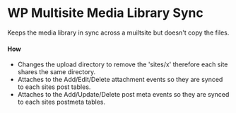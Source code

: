 # WP Multisite Media Library Sync
Keeps the media library in sync across a muiltsite but doesn't copy the files.

#### How

 * Changes the upload directory to remove the 'sites/x' therefore each site shares the same directory.
 * Attaches to the Add/Edit/Delete attachment events so they are synced to each sites post tables.
 * Attaches to the Add/Update/Delete post meta events so they are synced to each sites postmeta tables.